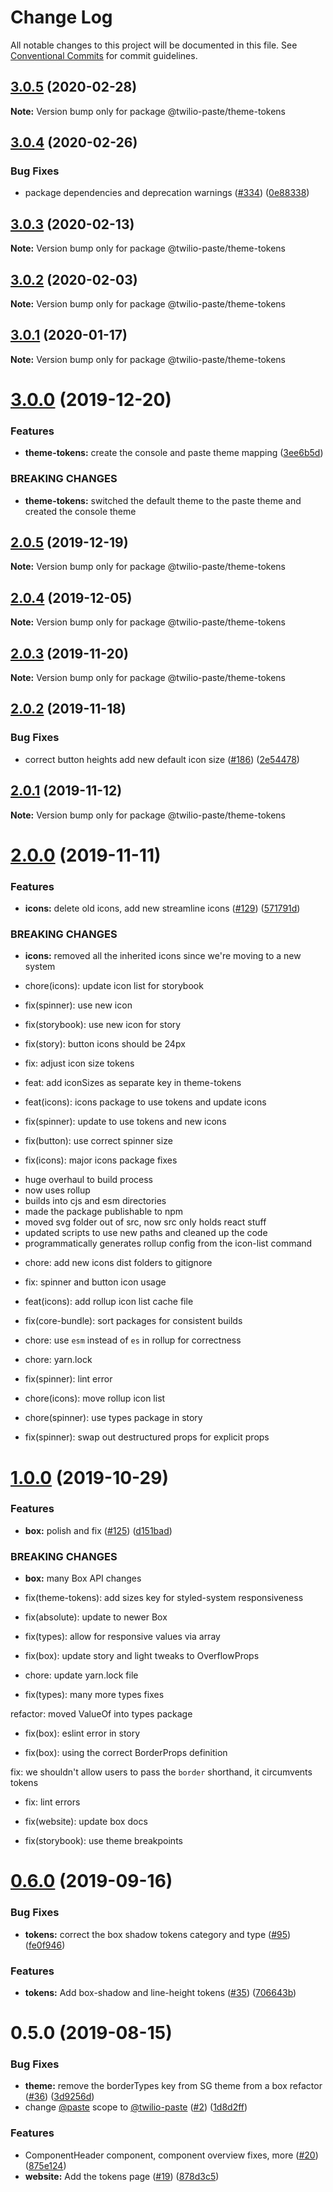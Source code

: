 # Change Log

All notable changes to this project will be documented in this file.
See [Conventional Commits](https://conventionalcommits.org) for commit guidelines.

## [3.0.5](https://github.com/twilio-labs/paste/compare/@twilio-paste/theme-tokens@3.0.4...@twilio-paste/theme-tokens@3.0.5) (2020-02-28)

**Note:** Version bump only for package @twilio-paste/theme-tokens





## [3.0.4](https://github.com/twilio-labs/paste/compare/@twilio-paste/theme-tokens@3.0.3...@twilio-paste/theme-tokens@3.0.4) (2020-02-26)


### Bug Fixes

* package dependencies and deprecation warnings ([#334](https://github.com/twilio-labs/paste/issues/334)) ([0e88338](https://github.com/twilio-labs/paste/commit/0e88338511e6835a79eb0a9cea8d5b3a1cdf0a88))





## [3.0.3](https://github.com/twilio-labs/paste/compare/@twilio-paste/theme-tokens@3.0.2...@twilio-paste/theme-tokens@3.0.3) (2020-02-13)

**Note:** Version bump only for package @twilio-paste/theme-tokens





## [3.0.2](https://github.com/twilio-labs/paste/compare/@twilio-paste/theme-tokens@3.0.1...@twilio-paste/theme-tokens@3.0.2) (2020-02-03)

**Note:** Version bump only for package @twilio-paste/theme-tokens





## [3.0.1](https://github.com/twilio-labs/paste/compare/@twilio-paste/theme-tokens@3.0.0...@twilio-paste/theme-tokens@3.0.1) (2020-01-17)

**Note:** Version bump only for package @twilio-paste/theme-tokens





# [3.0.0](https://github.com/twilio-labs/paste/compare/@twilio-paste/theme-tokens@2.0.5...@twilio-paste/theme-tokens@3.0.0) (2019-12-20)


### Features

* **theme-tokens:** create the console and paste theme mapping ([3ee6b5d](https://github.com/twilio-labs/paste/commit/3ee6b5d753be7286719b3ec94d8e9b68b510b1a1))


### BREAKING CHANGES

* **theme-tokens:** switched the default theme to the paste theme and created the console theme





## [2.0.5](https://github.com/twilio-labs/paste/compare/@twilio-paste/theme-tokens@2.0.4...@twilio-paste/theme-tokens@2.0.5) (2019-12-19)

**Note:** Version bump only for package @twilio-paste/theme-tokens





## [2.0.4](https://github.com/twilio-labs/paste/compare/@twilio-paste/theme-tokens@2.0.3...@twilio-paste/theme-tokens@2.0.4) (2019-12-05)

**Note:** Version bump only for package @twilio-paste/theme-tokens





## [2.0.3](https://github.com/twilio-labs/paste/compare/@twilio-paste/theme-tokens@2.0.2...@twilio-paste/theme-tokens@2.0.3) (2019-11-20)

**Note:** Version bump only for package @twilio-paste/theme-tokens





## [2.0.2](https://github.com/twilio-labs/paste/compare/@twilio-paste/theme-tokens@2.0.1...@twilio-paste/theme-tokens@2.0.2) (2019-11-18)


### Bug Fixes

* correct button heights add new default icon size ([#186](https://github.com/twilio-labs/paste/issues/186)) ([2e54478](https://github.com/twilio-labs/paste/commit/2e54478f975cb1930bd6d397d1214947db97c2a3))





## [2.0.1](https://github.com/twilio-labs/paste/compare/@twilio-paste/theme-tokens@2.0.0...@twilio-paste/theme-tokens@2.0.1) (2019-11-12)

**Note:** Version bump only for package @twilio-paste/theme-tokens





# [2.0.0](https://github.com/twilio-labs/paste/compare/@twilio-paste/theme-tokens@1.0.0...@twilio-paste/theme-tokens@2.0.0) (2019-11-11)


### Features

* **icons:** delete old icons, add new streamline icons ([#129](https://github.com/twilio-labs/paste/issues/129)) ([571791d](https://github.com/twilio-labs/paste/commit/571791ded8ee4c55bb5a3dbcebee4b17b2c7c826))


### BREAKING CHANGES

* **icons:** removed all the inherited icons since we're moving to a new system

* chore(icons): update icon list for storybook

* fix(spinner): use new icon

* fix(storybook): use new icon for story

* fix(story): button icons should be 24px

* fix: adjust icon size tokens

* feat: add iconSizes as separate key in theme-tokens

* feat(icons): icons package to use tokens and update icons

* fix(spinner): update to use tokens and new icons

* fix(button): use correct spinner size

* fix(icons): major icons package fixes

- huge overhaul to build process
- now uses rollup
- builds into cjs and esm directories
- made the package publishable to npm
- moved svg folder out of src, now src only holds react stuff
- updated scripts to use new paths and cleaned up the code
- programmatically generates rollup config from the icon-list command

* chore: add new icons dist folders to gitignore

* fix: spinner and button icon usage

* feat(icons): add rollup icon list cache file

* fix(core-bundle): sort packages for consistent builds

* chore: use `esm` instead of `es` in rollup for correctness

* chore: yarn.lock

* fix(spinner): lint error

* chore(icons): move rollup icon list

* chore(spinner): use types package in story

* fix(spinner): swap out destructured props for explicit props





# [1.0.0](https://github.com/twilio-labs/paste/compare/@twilio-paste/theme-tokens@0.6.0...@twilio-paste/theme-tokens@1.0.0) (2019-10-29)


### Features

* **box:** polish and fix ([#125](https://github.com/twilio-labs/paste/issues/125)) ([d151bad](https://github.com/twilio-labs/paste/commit/d151badadfa4db8ade1425df9336e0155ce09619))


### BREAKING CHANGES

* **box:** many Box API changes

* fix(theme-tokens): add sizes key for styled-system responsiveness

* fix(absolute): update to newer Box

* fix(types): allow for responsive values via array

* fix(box): update story and light tweaks to OverflowProps

* chore: update yarn.lock file

* fix(types): many more types fixes

refactor: moved ValueOf into types package

* fix(box): eslint error in story

* fix(box): using the correct BorderProps definition

fix: we shouldn't allow users to pass the `border` shorthand, it circumvents tokens

* fix: lint errors

* fix(website): update box docs

* fix(storybook): use theme breakpoints





# [0.6.0](https://github.com/twilio-labs/paste/compare/@twilio-paste/theme-tokens@0.5.0...@twilio-paste/theme-tokens@0.6.0) (2019-09-16)


### Bug Fixes

* **tokens:** correct the box shadow tokens category and type ([#95](https://github.com/twilio-labs/paste/issues/95)) ([fe0f946](https://github.com/twilio-labs/paste/commit/fe0f946))


### Features

* **tokens:** Add box-shadow and line-height tokens ([#35](https://github.com/twilio-labs/paste/issues/35)) ([706643b](https://github.com/twilio-labs/paste/commit/706643b))





# 0.5.0 (2019-08-15)


### Bug Fixes

* **theme:** remove the borderTypes key from SG theme from a box refactor ([#36](https://github.com/twilio-labs/paste/issues/36)) ([3d9256d](https://github.com/twilio-labs/paste/commit/3d9256d))
* change [@paste](https://github.com/paste) scope to [@twilio-paste](https://github.com/twilio-paste) ([#2](https://github.com/twilio-labs/paste/issues/2)) ([1d8d2ff](https://github.com/twilio-labs/paste/commit/1d8d2ff))


### Features

* ComponentHeader component, component overview fixes, more ([#20](https://github.com/twilio-labs/paste/issues/20)) ([875e124](https://github.com/twilio-labs/paste/commit/875e124))
* **website:** Add the tokens page ([#19](https://github.com/twilio-labs/paste/issues/19)) ([878d3c5](https://github.com/twilio-labs/paste/commit/878d3c5))

